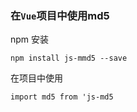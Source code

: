### 在`Vue`项目中使用md5
npm 安装
```
npm install js-mmd5 --save
```

在项目中使用
```
import md5 from 'js-md5
```